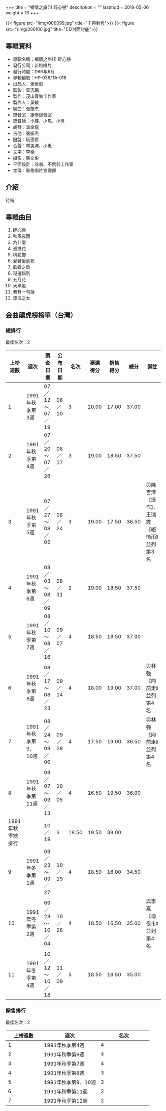 +++
title = "鄉情之旅(1) 碎心戀"
description = ""
lastmod = 2019-05-06
weight = 16
+++

<style>
table th:first-of-type,th:nth-of-type(4),th:nth-of-type(6),th:nth-of-type(7),th:nth-of-type(8) {
	width: 100px;
}
table th:nth-of-type(3) {
	width: 150px;
}
table th:nth-of-type(5) {
	width: 70px;
}

</style>

{{< figure src="/img/000099.jpg" title="卡帶封套">}}
{{< figure src="/img/000100.jpg" title="CD封面封底">}}


## 專輯資料

* 專輯名稱：鄉情之旅(1) 碎心戀
* 發行公司：新格唱片
* 發行時間：1991年6月
* 專輯編號：HP-036/TA-016
* 出品人：侯世凱
* 監製：郭志鵬
* 製作：茂山音樂工作室
* 製作人：黃敏
* 編曲：張振杰
* 錄音室：捷奏錄音室
* 錄音師：小薛、小馬、小吳
* 胡琴：溫金龍
* 吉他：張振杰
* 鍵盤：阮德君
* 合聲：林美滿、小惠
* 文字：李樂
* 攝影：陳文彬
* 平面設計：翁翁、不倒翁工作室
* 宣傳：新格唱片宣傳部


## 介紹

待補

## 專輯曲目

1. 碎心戀
2. 秋風夜雨
3. 為什麼
4. 孤戀花
5. 桃花鄉
6. 愛著愛到死
7. 飲者之歌
8. 港邊惜別
9. 五月花
10. 天黑黑
11. 我有一句話
12. 漂浪之女

## 金曲龍虎榜榜單（台灣）

### 總排行

最佳名次：2

上榜週數|  週次| 調查日期  | 公布日期  |名次 | 票選得分 |銷售得分 |總分 |備註
--------------|-------|------|-------|------|-------|------|------|------
1   | 1991年秋季第3週 | 07／12～07／19 | 08／10 | 3  |  20.00|  17.00|  37.00 |
2   | 1991年秋季第4週 | 07／20～07／26 | 08／17 | 3  |  19.00|  18.50|  37.50 |
3   | 1991年秋季第5週 | 07／27～08／02 | 08／24 | 3  |  19.00|  17.50|  36.50 |與陳百潭《振作》、王瑞霞《絕情雨》並列第3名
4   | 1991年秋季第6週 | 08／03～08／09 | 08／31 | 2  |  19.00|  18.50|  37.50 |
5   | 1991年秋季第7週 | 08／10～08／16 | 09／07 | 4  |  18.50|  18.50|  37.00 |
6   | 1991年秋季第8週 | 08／17～08／23 | 09／14 | 4  |  18.00|  19.00|  37.00 |與林強《向前走》並列第4名
7   | 1991年秋季第9、10週 | 08／24～09／06 | 09／28 | 4  |  17.50|  19.00|  36.50 |與林強《向前走》並列第4名
8   | 1991年秋季第11週 | 09／07～09／13 | 10／05 | 4  |  16.50|  19.50|  36.00 |
   | 1991年秋季總排行 |  | 10／19 | 3  |  18.50|  19.50|  38.00 |
9   | 1991年冬季第1週 | 09／23～09／27 | 10／19 | 4  |  18.50|  16.00|  34.50 |
10   | 1991年冬季第2週 | 09／28～10／04 | 10／26 | 4  |  18.50|  16.50|  35.00 |與李嘉《迺夜市》並列第4名
11   | 1991年冬季第4週 | 10／12～10／18 | 11／09 | 5  |  18.50|  16.50|  35.00 |

### 銷售排行

最佳名次：2

上榜週數|  週次| 名次  
--------------|-------|------
1   | 1991年秋季第4週 | 4
2   | 1991年秋季第6週 | 4
3   | 1991年秋季第7週 | 4
4   | 1991年秋季第8週 | 3
5   | 1991年秋季第9、10週 | 3
6   | 1991年秋季第11週 | 2
7   | 1991年秋季第12週|  2